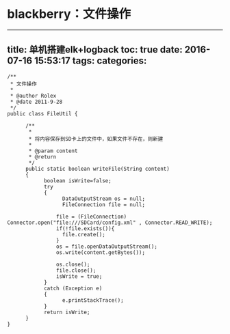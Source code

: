 blackberry：文件操作
=
---
title: 单机搭建elk+logback
toc: true
date: 2016-07-16 15:53:17
tags:
categories:
---
	/**
	 * 文件操作
	 *
	 * @author Rolex
	 * @date 2011-9-28
	 */
	public class FileUtil {

	      /**
	       *
	       * 将内容保存到SD卡上的文件中，如果文件不存在，则新建
	       *
	       * @param content
	       * @return
	       */
	      public static boolean writeFile(String content)
	      {     
	            boolean isWrite=false;
	            try
	            {
	                  DataOutputStream os = null;
	                  FileConnection file = null;            

	                file = (FileConnection) Connector.open("file:///SDCard/config.xml" , Connector.READ_WRITE);
	                if(!file.exists()){
	                  file.create();
	                }
	                os = file.openDataOutputStream();
	                os.write(content.getBytes());

	                os.close();
	                file.close();
	                isWrite = true;
	            }
	            catch (Exception e)
	            {
	                  e.printStackTrace();
	            }
	            return isWrite;
	      }
	}
